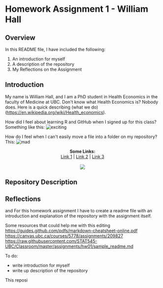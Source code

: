 # Homework Assignment 1 - William Hall

## Overview
In this README file, I have included the following:
1. An introduction for myself
2. A description of the repository
3. My Reflections on the Assignment

## Introduction
My name is William Hall, and I am a PhD student in Health Economics in the faculty of Medicine at UBC. Don't know what Health Economics is? Nobody does. Here is a quick describing (what we do)(https://en.wikipedia.org/wiki/Health_economics).

How did I feel about learning R and GitHub when I signed up for this class? Something like this:
![exciting](https://raw.githubusercontent.com/haozhu233/giphyr/master/img/exciting_rDbelKPujYEBq.gif)

How do I feel when I can't easily move a file into a folder on my repository? This:
![mad](https://media2.giphy.com/media/11tTNkNy1SdXGg/200_d.gif)


<p align="center">
  <b>Some Links:</b><br>
  <a href="#">Link 1</a> |
  <a href="#">Link 2</a> |
  <a href="#">Link 3</a>
  <br><br>
  <img src="http://s.4cdn.org/image/title/105.gif">
</p>


## Repository Description


## Reflections



and 
For this homework assignment I have to create a readme file with an introduction and explanation of the repository with the assignment itself.



Some resources that could help me with this editing
https://guides.github.com/pdfs/markdown-cheatsheet-online.pdf
https://canvas.ubc.ca/courses/5778/assignments/209827
https://raw.githubusercontent.com/STAT545-UBC/Classroom/master/assignments/hw01/sample_readme.md

To do:
- write introduction for myself
- write up description of the repository

This reposi
